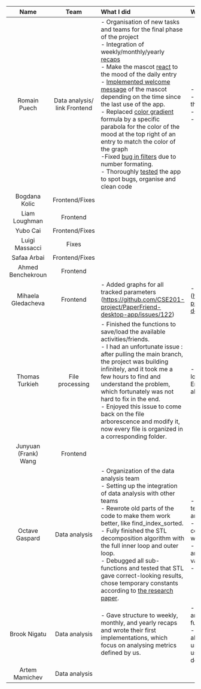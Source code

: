 | Name                 |Team               |      What I did             |  What I will do |
|:----------------------:|:-----------------:|:-------------------------|:------------------|
| Romain Puech         |Data analysis/ link Frontend  |- Organisation of new tasks and teams for the final phase of the project<br>- Integration of weekly/monthly/yearly [recaps](https://github.com/orgs/CSE201-project/projects/4/views/2?pane=issue&itemId=16133849)<br>- Make the mascot [react](https://github.com/CSE201-project/PaperFriend-desktop-app/issues/96) to the mood of the daily entry<br>- [Implemented welcome message](https://github.com/CSE201-project/PaperFriend-desktop-app/issues/140) of the mascot depending on the time since the last use of the app.<br>- Replaced [color gradient](https://github.com/CSE201-project/PaperFriend-desktop-app/issues/141) formula by a specific parabola for the color of the mood at the top right of an entry to match the color of the graph<br>-Fixed [bug in filters](https://github.com/CSE201-project/PaperFriend-desktop-app/issues/126) due to number formating.<br>- Thoroughly [tested](https://github.com/CSE201-project/PaperFriend-desktop-app/issues/131) the app to spot bugs, organise and clean code|- Clean code<br>- Integrate suggestions of the mascot.<br>- Generate testing data.<br>- Link analysis/frontend|
| Bogdana Kolic        |Frontend/Fixes |||
| Liam Loughman        |Frontend       |||
| Yubo Cai             |Frontend/Fixes |||
| Luigi Massacci       |Fixes          |||
| Safaa Arbai          |Frontend/Fixes |||
| Ahmed Benchekroun    |Frontend       |||
| Mihaela Gledacheva   |Frontend       | - Added graphs for all tracked parameters (https://github.com/CSE201-project/PaperFriend-desktop-app/issues/122) | - Improve on the style (https://github.com/CSE201-project/PaperFriend-desktop-app/issues/123) |
| Thomas Turkieh       |File processing|- Finished the functions to save/load the available activities/friends.<br> - I had an unfortunate issue : after pulling the main branch, the project was building infinitely, and it took me a few hours to find and understand the problem, which fortunately was not hard to fix in the end.<br>- Enjoyed this issue to come back on the file arborescence and modify it, now every file is organized in a corresponding folder.   |- Implement saving and loading functions for the Entry recap objects. Maybe also enhance them.  |
| Junyuan (Frank) Wang |Frontend       |||
| Octave Gaspard       |Data analysis  |- Organization of the data analysis team <br>- Setting up the integration of data analysis with other teams <br>- Rewrote old parts of the code to make them work better, like find_index_sorted. <br>- Fully finished the STL decomposition algorithm with the full inner loop and outer loop.<br>- Debugged all sub-functions and tested that STL gave correct-looking results, chose temporary constants according to [the research paper](https://www.scb.se/contentassets/ca21efb41fee47d293bbee5bf7be7fb3/stl-a-seasonal-trend-decomposition-procedure-based-on-loess.pdf). <br>|- Finish with the rest of the team the integration of the analysis in the app. <br>- Test and choose better constants for the application we do of STL. <br>- Replace or improve other analysis functions by using values given by STL. <br>- Optimize the code.<br>|
| Brook Nigatu         |Data analysis  |- Gave structure to weekly, monthly, and yearly recaps and wrote their first implementations, which focus on analysing metrics defined by us.|- Add to the recaps using analysis from existing functions.<br> - Discuss with the team about methods to analyse user-defined activities and use them to give more detailed recaps.|
| Artem Mamichev       |Data analysis  |||    
